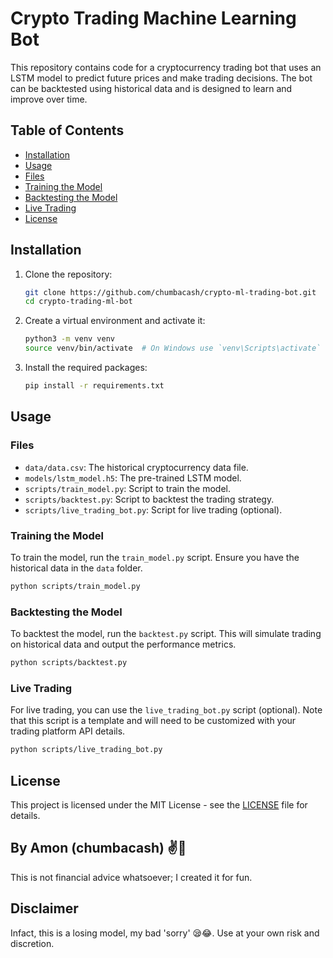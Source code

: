# Crypto Trading Machine Learning Bot

This repository contains code for a cryptocurrency trading bot that uses an LSTM model to predict future prices and make trading decisions. The bot can be backtested using historical data and is designed to learn and improve over time.

## Table of Contents

- [Installation](#installation)
- [Usage](#usage)
- [Files](#files)
- [Training the Model](#training-the-model)
- [Backtesting the Model](#backtesting-the-model)
- [Live Trading](#live-trading)
- [License](#license)

## Installation

1. Clone the repository:

    ```bash
    git clone https://github.com/chumbacash/crypto-ml-trading-bot.git
    cd crypto-trading-ml-bot
    ```

2. Create a virtual environment and activate it:

    ```bash
    python3 -m venv venv
    source venv/bin/activate  # On Windows use `venv\Scripts\activate`
    ```

3. Install the required packages:

    ```bash
    pip install -r requirements.txt
    ```

## Usage

### Files

- `data/data.csv`: The historical cryptocurrency data file.
- `models/lstm_model.h5`: The pre-trained LSTM model.
- `scripts/train_model.py`: Script to train the model.
- `scripts/backtest.py`: Script to backtest the trading strategy.
- `scripts/live_trading_bot.py`: Script for live trading (optional).

### Training the Model

To train the model, run the `train_model.py` script. Ensure you have the historical data in the `data` folder.

   ```bash
   python scripts/train_model.py
   ```

### Backtesting the Model

To backtest the model, run the `backtest.py` script. This will simulate trading on historical data and output the performance metrics.

  ```bash
  python scripts/backtest.py
  ```

### Live Trading

For live trading, you can use the `live_trading_bot.py` script (optional). Note that this script is a template and will need to be customized with your trading platform API details.

  ```bash
  python scripts/live_trading_bot.py
  ```

## License

This project is licensed under the MIT License - see the [LICENSE](LICENSE) file for details.

## By Amon (chumbacash) ✌🌷

This is not financial advice whatsoever; I created it for fun.

## Disclaimer

Infact, this is a losing model, my bad 'sorry' 😪😂. Use at your own risk and discretion.
